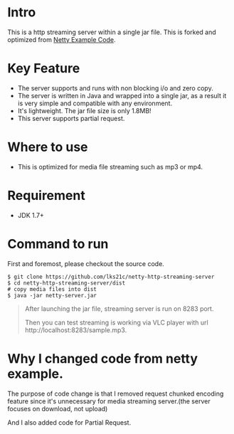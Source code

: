 # Intro
This is a http streaming server within a single jar file. This is forked and optimized from [Netty Example Code](https://github.com/netty/netty/blob/netty-4.0.33.Final/example/src/main/java/io/netty/example/http/file/HttpStaticFileServer.java).

# Key Feature
- The server supports and runs with non blocking i/o and zero copy.
- The server is written in Java and wrapped into a single jar, as a result it is very simple and compatible with any environment.
- It's lightweight. The jar file size is only 1.8MB!
- This server supports partial request.

# Where to use
- This is optimized for media file streaming such as mp3 or mp4.

# Requirement
* JDK 1.7+


# Command to run
First and foremost, please checkout the source code.
```Shellscript
$ git clone https://github.com/lks21c/netty-http-streaming-server
$ cd netty-http-streaming-server/dist
# copy media files into dist
$ java -jar netty-server.jar
```
> After launching the jar file, streaming server is run on 8283 port.
>
> Then you can test streaming is working via VLC player with url
http://localhost:8283/sample.mp3.

# Why I changed code from netty example.
The purpose of code change is that I removed request chunked encoding feature since it's
unnecessary for media streaming server.(the server focuses on download, not upload)

And I also added code for Partial Request.